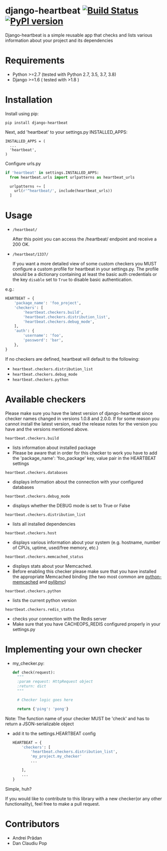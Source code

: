 # django-heartbeat  [![Build Status](https://travis-ci.org/pbs/django-heartbeat.svg?branch=master)](https://travis-ci.org/pbs/django-heartbeat) [![PyPI version](https://badge.fury.io/py/django-heartbeat.svg)](https://badge.fury.io/py/django-heartbeat)

Django-heartbeat is a simple reusable app that checks and lists various information
about your project and its dependencies

# Requirements

* Python >=2.7 (tested with Python 2.7, 3.5, 3.7, 3.8)
* Django >=1.6 ( tested with >1.8 )

# Installation

Install using pip:
```
pip install django-heartbeat
```

Next, add 'heartbeat' to your settings.py INSTALLED_APPS:
```
INSTALLED_APPS = (
  ...
  'heartbeat',
)
```

Configure urls.py

```Python
if 'heartbeat' in settings.INSTALLED_APPS:
  from heartbeat.urls import urlpatterns as heartbeat_urls

  urlpatterns += [
    url(r'^heartbeat/', include(heartbeat_urls))
  ]
```

# Usage
- `/heartbeat/`

  After this point you can access the /heartbeat/ endpoint and receive a 200 OK.


- `/heartbeat/1337/`

  If you want a more detailed view of some custom checkers you MUST configure a
custom profile for heartbeat in your settings.py. The profile should be
a dictionary containing at least the basic auth credentials or the key `disable`
set to `True` to disable basic authentication.

e.g.:

  ```Python
  HEARTBEAT = {
      'package_name': 'foo_project',
      'checkers': [
          'heartbeat.checkers.build',
          'heartbeat.checkers.distribution_list',
          'heartbeat.checkers.debug_mode',
      ],
      'auth': {
          'username': 'foo',
          'password': 'bar',
      },
  }
  ```

If no checkers are defined, heartbeat will default to the following:
- `heartbeat.checkers.distribution_list`
- `heartbeat.checkers.debug_mode`
- `heartbeat.checkers.python`


# Available checkers

Please make sure you have the latest version of django-heartbeat since checker names changed in versions 1.0.8 and 2.0.0.
If for some reason you cannot install the latest version, read the release notes for the version you have and the versions mentioned above.

`heartbeat.checkers.build`
  - lists information about installed package
  - Please be aware that in order for this checker to work you have to add the
  'package_name': 'foo_package' key, value pair in the HEARTBEAT settings

`heartbeat.checkers.databases`
  - displays information about the connection with your configured databases

`heartbeat.checkers.debug_mode`
  - displays whether the DEBUG mode is set to True or False

`heartbeat.checkers.distribution_list`
  - lists all installed dependencies
  
`heartbeat.checkers.host`
  - displays various information about your system
  (e.g. hostname, number of CPUs, uptime, used/free memory, etc.)

`heartbeat.checkers.memcached_status`
  - displays stats about your Memcached.
  - Before enabling this checker please make sure that you have installed the appropriate Memcached binding (the two most common are [python-memcached](https://pypi.python.org/pypi/python-memcached) and [pylibmc](https://pypi.python.org/pypi/pylibmc))

`heartbeat.checkers.python`
  - lists the current python version

`heartbeat.checkers.redis_status`
  - checks your connection with the Redis server
  - Make sure that you have CACHEOPS_REDIS configured properly in your settings.py




# Implementing your own checker
- my_checker.py:
  ```Python
  def check(request):
    """
    :param request: HttpRequest object
    :return: dict
    """

    # Checker logic goes here

    return {'ping': 'pong'}
  ```
Note: The function name of your checker MUST be 'check' and has to return a JSON-serializable object

- add it to the settings.HEARTBEAT config
  ```Python
  HEARTBEAT = {
      'checkers': [
          'heartbeat.checkers.distribution_list',
          'my_project.my_checker'
          ...

      ],
      ...
  }
  ```

Simple, huh?

If you would like to contribute to this library with a new checker(or any other
functionality), feel free to make a pull request.


# Contributors
- Andrei Prădan
- Dan Claudiu Pop
